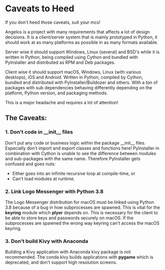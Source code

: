 # Caveats to Heed

If you don't heed those caveats, suit your mcs!

Angelos is a project with many requirements that affects a lot of design decisions. It is a client/server system that is mainly prototyped in Python, it should work at as many platforms as possible in as many formats available.

Server wise it should support Windows, Linux (several) and BSD's while it is written in Python, being compiled using Cython and bundled with PyInstaller and distributed as RPM and Deb packages.

Client wise it should support macOS, Windows, Linux (with various desktops), iOS and Android. Written in Python, compiled by Cython, bundled and distributed with PyInstaller/Buildozer and others. With a ton of packages with sub dependencies behaving differently depending on the platform, Python version, and packaging methods.

This is a major headache and requires a lot of attention!

## The Caveats:

### 1. Don't code in \_\_init__ files
Don't put any code or business logic within the package \_\_init__ files. Especially don't import and export classes and functions here! PyInstaller in combination with Cython is unable to see the difference between modules and sub-packages with the same name. Therefore PyInstaller gets confused and goes nuts:
* Either goes into an infinite recursive loop at compile-time, or
* Can't load modules at runtime.

### 2. Link Logo Messenger with Python 3.8
The Logo Messenger distribution for macOS must be linked using Python 3.8 because of a bug in how subprocesses are spawned. This is vital for the __keyring__ module which __plyer__ depends on. This is necessary for the client to be able to store keys and passwords securely on macOS. If the subprocesses are spawned the wrong way keyring can't access the macOS keyring.

### 3. Don't build Kivy with Anaconda
Building a Kivy application with Anaconda kivy package is not recommended. The conda kivy builds applications with __pygame__ which is deprecated, and don't support high resolution screens.
